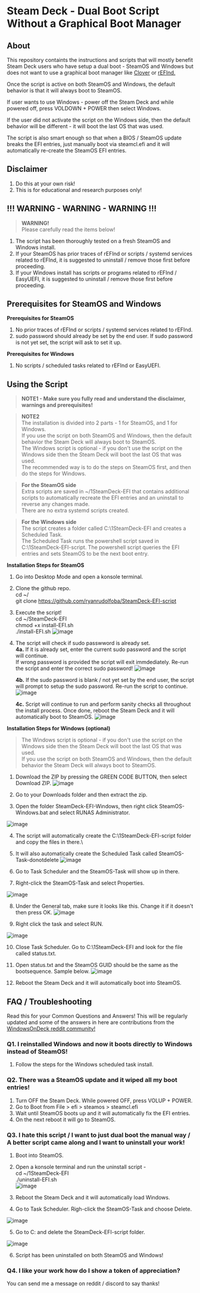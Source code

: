# Steam Deck - Dual Boot Script Without a Graphical Boot Manager


## About

This repository containts the instructions and scripts that will mostly benefit Steam Deck users who have setup a dual boot - SteamOS and Windows but does not want to use a graphical boot manager like [Clover](https://github.com/ryanrudolfoba/SteamDeck-Clover-dualboot) or [rEFInd.](https://github.com/ryanrudolfoba/SteamDeck-rEFInd-dualboot)

Once the script is active on both SteamOS and Windows, the default behavior is that it will always boot to SteamOS.

If user wants to use Windows - power off the Steam Deck and while powered off, press VOLDOWN + POWER then select Windows.

If the user did not activate the script on the Windows side, then the default behavior will be different - it will boot the last OS that was used.

The script is also smart enough so that when a BIOS / SteamOS update breaks the EFI entries, just manually boot via steamcl.efi and it will automatically re-create the SteamOS EFI entries.


## Disclaimer

1. Do this at your own risk!
2. This is for educational and research purposes only!


## !!! WARNING - WARNING - WARNING !!!
> **WARNING!**\
> Please carefully read the items below!
1. The script has been thoroughly tested on a fresh SteamOS and Windows install.
2. If your SteamOS has prior traces of rEFInd or scripts / systemd services related to rEFInd, it is suggested to uninstall / remove those first before proceeding.
3. If your Windows install has scripts or programs related to rEFInd / EasyUEFI, it is suggested to uninstall / remove those first before proceeding.


## Prerequisites for SteamOS and Windows
**Prerequisites for SteamOS**
1. No prior traces of rEFInd or scripts / systemd services related to rEFInd.
2. sudo password should already be set by the end user. If sudo password is not yet set, the script will ask to set it up.

**Prerequisites for Windows**
1. No scripts / scheduled tasks related to rEFInd or EasyUEFI.
        

## Using the Script
> **NOTE1 - Make sure you fully read and understand the disclaimer, warnings and prerequisites!**

> **NOTE2**\
> The installation is divided into 2 parts - 1 for SteamOS, and 1 for Windows.\
> If you use the script on both SteamOS and Windows, then the default behavior the Steam Deck will always boot to SteamOS.\
> The Windows script is optional - if you don't use the script on the Windows side then the Steam Deck will boot the last OS that was used.\
> The recommended way is to do the steps on SteamOS first, and then do the steps for Windows.

> **For the SteamOS side**\
> Extra scripts are saved in ~/1SteamDeck-EFI that contains additional scripts to automatically recreate the EFI entries and an uninstall to reverse any changes made.\
> There are no extra systemd scripts created.

> **For the Windows side**\
> The script creates a folder called C:\1SteamDeck-EFI and creates a Scheduled Task.\
> The Scheduled Task runs the powershell script saved in C:\1SteamDeck-EFI-script. The powershell script queries the EFI entries and sets SteamOS to be the next boot entry.


**Installation Steps for SteamOS**

1. Go into Desktop Mode and open a konsole terminal.
2. Clone the github repo. \
   cd ~/ \
   git clone https://github.com/ryanrudolfoba/SteamDeck-EFI-script
   
3. Execute the script! \
   cd ~/SteamDeck-EFI \
   chmod +x install-EFI.sh \
   ./install-EFI.sh
   ![image](https://user-images.githubusercontent.com/98122529/214392697-2b378402-99c3-483c-8e15-9422e2df11ed.png)

4. The script will check if sudo passwword is already set.\
   **4a.**
         If it is already set, enter the current sudo password and the script will continue.\
         If wrong password is provided the script will exit immdediately. Re-run the script and enter the correct sudo password!
         ![image](https://user-images.githubusercontent.com/98122529/214392794-2347c305-d229-487a-b51f-685201bc1ff8.png)

   **4b.**
         If the sudo password is blank / not yet set by the end user, the script will prompt to setup the sudo password. Re-run the script to continue.
         ![image](https://user-images.githubusercontent.com/98122529/214393036-bdb53ad5-5a1e-4d47-81bc-e63f02cb7fa9.png)

   **4c.**
         Script will continue to run and perform sanity checks all throughout the install process. Once done, reboot the Steam Deck and it will automatically boot to SteamOS.
         ![image](https://user-images.githubusercontent.com/98122529/214392892-7e835a81-c371-4931-b32e-402dfc6224f3.png)
     


**Installation Steps for Windows (optional)**
> The Windows script is optional - if you don't use the script on the Windows side then the Steam Deck will boot the last OS that was used.\
> If you use the script on both SteamOS and Windows, then the default behavior the Steam Deck will always boot to SteamOS.

1. Download the ZIP by pressing the GREEN CODE BUTTON, then select Download ZIP.
![image](https://user-images.githubusercontent.com/98122529/214430402-26449ef8-dfed-4c76-a405-f4d0107f94de.png)

2. Go to your Downloads folder and then extract the zip.
3. Open the folder SteamDeck-EFI-Windows, then right click SteamOS-Windows.bat and select RUNAS Administrator.

![image](https://user-images.githubusercontent.com/98122529/214430639-0bf4aa33-9026-4d94-9b10-7a47169de7c6.png)

4. The script will automatically create the C:\1SteamDeck-EFI-script folder and copy the files in there.\
5. It will also automatically create the Scheduled Task called SteamOS-Task-donotdelete
![image](https://user-images.githubusercontent.com/98122529/214430987-5937f823-5c18-4559-907f-fef2e0dbc3bc.png)

6. Go to Task Scheduler and the SteamOS-Task will show up in there.
7. Right-click the SteamOS-Task and select Properties.

![image](https://user-images.githubusercontent.com/98122529/214431124-b8db9806-5353-4c8e-823a-3bbd40954b26.png)

8. Under the General tab, make sure it looks like this. Change it if it doesn't then press OK.
![image](https://user-images.githubusercontent.com/98122529/214431268-e0044791-33d7-410d-bf18-163ada440380.png)

9. Right click the task and select RUN.

![image](https://user-images.githubusercontent.com/98122529/214431346-ae46b33f-f455-4600-9211-33ed106cb34e.png)

10. Close Task Scheduler. Go to C:\1SteamDeck-EFI and look for the file called status.txt.

11. Open status.txt and the SteamOS GUID should be the same as the bootsequence. Sample below.
![image](https://user-images.githubusercontent.com/98122529/214431487-98ac734c-94ed-4365-b3c8-f7e91b273cee.png)

12. Reboot the Steam Deck and it will automatically boot into SteamOS.


## FAQ / Troubleshooting
Read this for your Common Questions and Answers! This will be regularly updated and some of the answers in here are contributions from the [WindowsOnDeck reddit community!](https://www.reddit.com/r/WindowsOnDeck/)

    
### Q1. I reinstalled Windows and now it boots directly to Windows instead of SteamOS!

1. Follow the steps for the Windows scheduled task install.

### Q2. There was a SteamOS update and it wiped all my boot entries!
1. Turn OFF the Steam Deck. While powered OFF, press VOLUP + POWER.
2. Go to Boot from File > efi > steamos > steamcl.efi
3. Wait until SteamOS boots up and it will automatically fix the EFI entries.
4. On the next reboot it will go to SteamOS.

### Q3. I hate this script / I want to just dual boot the manual way / A better script came along and I want to uninstall your work!

1. Boot into SteamOS.
2. Open a konsole terminal and run the uninstall script - \
   cd ~/1SteamDeck-EFI \
   ./uninstall-EFI.sh\
   ![image](https://user-images.githubusercontent.com/98122529/214394045-43d5f458-5717-4ce0-a75b-ab37dc2a702f.png)
   
3. Reboot the Steam Deck and it will automatically load Windows.

4. Go to Task Scheduler. Righ-click the SteamOS-Task and choose Delete.

![image](https://user-images.githubusercontent.com/98122529/214431741-1603d5b5-d786-4e3f-a75b-045a18053909.png)

5. Go to C: and delete the SteamDeck-EFI-script folder.

![image](https://user-images.githubusercontent.com/98122529/214432057-15204203-d5ee-4e4f-89be-0efdcfefbb46.png)

6. Script has been uninstalled on both SteamOS and Windows!

### Q4. I like your work how do I show a token of appreciation?
You can send me a message on reddit / discord to say thanks!
